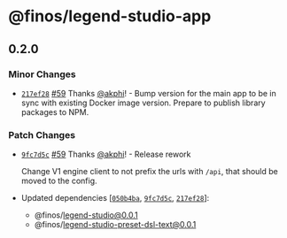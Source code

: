 # @finos/legend-studio-app

## 0.2.0
### Minor Changes



- [`217ef28`](https://github.com/finos/legend-studio/commit/217ef2843aeae192b500c54f0034b4c310d32770) [#59](https://github.com/finos/legend-studio/pull/59) Thanks [@akphi](https://github.com/akphi)! - Bump version for the main app to be in sync with existing Docker image version. Prepare to publish library packages to NPM.


### Patch Changes



- [`9fc7d5c`](https://github.com/finos/legend-studio/commit/9fc7d5c26ddb441b2c6d1f9759132cb7d33f0c8d) [#59](https://github.com/finos/legend-studio/pull/59) Thanks [@akphi](https://github.com/akphi)! - Release rework
  
  Change V1 engine client to not prefix the urls with `/api`, that should be moved to the config.
- Updated dependencies [[`050b4ba`](https://github.com/finos/legend-studio/commit/050b4ba205d63abbc0c92d01e7538817c2ad4e42), [`9fc7d5c`](https://github.com/finos/legend-studio/commit/9fc7d5c26ddb441b2c6d1f9759132cb7d33f0c8d), [`217ef28`](https://github.com/finos/legend-studio/commit/217ef2843aeae192b500c54f0034b4c310d32770)]:
  - @finos/legend-studio@0.0.1
  - @finos/legend-studio-preset-dsl-text@0.0.1
